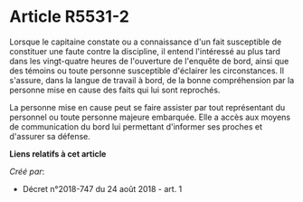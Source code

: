 # Article R5531-2

Lorsque le capitaine constate ou a connaissance d'un fait susceptible de constituer une faute contre la discipline, il entend
l'intéressé au plus tard dans les vingt-quatre heures de l'ouverture de l'enquête de bord, ainsi que des témoins ou toute
personne susceptible d'éclairer les circonstances. Il s'assure, dans la langue de travail à bord, de la bonne compréhension
par la personne mise en cause des faits qui lui sont reprochés.

La personne mise en cause peut se faire assister par tout représentant du personnel ou toute personne majeure embarquée. Elle
a accès aux moyens de communication du bord lui permettant d'informer ses proches et d'assurer sa défense.

**Liens relatifs à cet article**

_Créé par_:

  - Décret n°2018-747 du 24 août 2018 - art. 1
